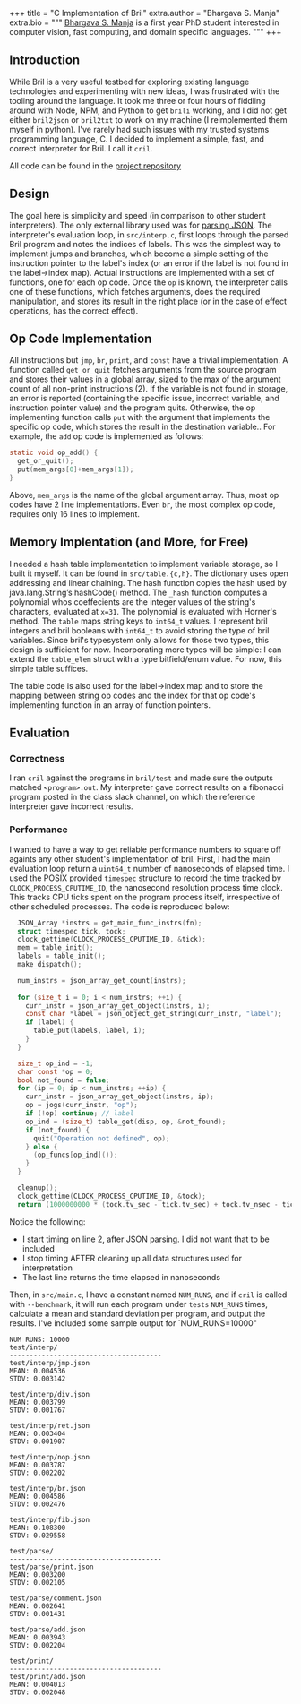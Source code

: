 +++
title = "C Implementation of Bril"
extra.author = "Bhargava S. Manja"
extra.bio = """
  [Bhargava S. Manja](https://github.com/bhargee) is a first year PhD student
interested in computer vision, fast computing, and domain specific languages.
"""
+++

## Introduction

While Bril is a very useful testbed for exploring existing language
technologies and experimenting with new ideas, I was frustrated with the
tooling around the language. It took me three or four hours of fiddling around
with Node, NPM, and Python to get `brili` working, and I did not get either
`bril2json` or `bril2txt` to work on my machine (I reimplemented them myself in
python). I've rarely had such issues with my trusted systems programming
language, C. I decided to implement a simple, fast, and correct interpreter for
Bril. I call it `cril`.

All code can be found in the [project
repository](https://github.com/Bhargee/cril)
  
## Design 

The goal here is simplicity and speed (in comparison to other student
interpreters). The only external library used was for [parsing
JSON](https://github.com/kgabis/parson). The interpreter's evaluation loop, in
`src/interp.c`, first loops through the parsed Bril program and notes the
indices of labels. This was the simplest way to implement jumps and branches,
which become a simple setting of the instruction pointer to the label's index
(or an error if the label is not found in the label->index map). Actual
instructions are implemented with a set of functions, one for each op code.
Once the `op` is known, the interpreter calls one of these functions, which
fetches arguments, does the required manipulation, and stores its result in the
right place (or in the case of effect operations, has the correct effect). 

## Op Code Implementation
All instructions but `jmp`, `br`, `print`, and `const` have a trivial
implementation. A function called `get_or_quit` fetches arguments from the
source program and stores their values in a global array, sized to the max of
the argument count of all non-print instructions (2). If the variable is not
found in storage, an error is reported (containing the specific issue,
incorrect variable, and instruction pointer value) and the program quits.
Otherwise, the op implementing function calls `put` with the argument that
implements the specific op code, which stores the result in the destination
variable.. For example, the `add` op code is implemented
as follows:

```c
static void op_add() {
  get_or_quit();
  put(mem_args[0]+mem_args[1]);
}
```
Above, `mem_args` is the name of the global argument array. Thus, most op codes
have 2 line implementations. Even `br`, the most complex op code, requires only
16 lines to implement. 

## Memory Implentation (and More, for Free)
I needed a hash table implementation to implement variable storage, so I built
it myself. It can be found in `src/table.{c,h}`. The dictionary uses open
addressing and linear chaining. The hash function copies the hash used by
java.lang.String’s hashCode() method. The `_hash` function computes
a polynomial whos coeffecients are the integer values of the string's
characters, evaluated at `x=31`. The polynomial is evaluated with Horner's
method. The `table` maps string keys to `int64_t` values.  I represent bril
integers and bril booleans with `int64_t` to avoid storing the type of bril
variables. Since bril's typesystem only allows for those two types, this design
is sufficient for now. Incorporating more types will be simple: I can extend
the `table_elem` struct with a type bitfield/enum value.  For now, this simple
table suffices. 

The table code is also used for the label->index map and to store the mapping
between string op codes and the index for that op code's implementing function
in an array of function pointers.

## Evaluation
### Correctness
I ran `cril` against the programs in `bril/test` and made sure the outputs
matched `<program>.out`. My interpreter gave correct results on a fibonacci
program posted in the class slack channel, on which the reference interpreter
gave incorrect results. 

### Performance
I wanted to have a way to get reliable performance numbers to square off
againts any other student's implementation of bril. First, I had the main
evaluation loop return a `uint64_t` number of nanoseconds of elapsed time.
I used the POSIX provided `timespec` structure to record the time tracked by
`CLOCK_PROCESS_CPUTIME_ID`, the nanosecond resolution process time clock. This
tracks CPU ticks spent on the program process itself, irrespective of other
scheduled processes. The code is reproduced below:
```c
  JSON_Array *instrs = get_main_func_instrs(fn);
  struct timespec tick, tock;
  clock_gettime(CLOCK_PROCESS_CPUTIME_ID, &tick);
  mem = table_init();
  labels = table_init();
  make_dispatch();

  num_instrs = json_array_get_count(instrs);
  
  for (size_t i = 0; i < num_instrs; ++i) {
    curr_instr = json_array_get_object(instrs, i);
    const char *label = json_object_get_string(curr_instr, "label");
    if (label) {
      table_put(labels, label, i);
    }
  }

  size_t op_ind = -1;
  char const *op = 0;
  bool not_found = false;
  for (ip = 0; ip < num_instrs; ++ip) {
    curr_instr = json_array_get_object(instrs, ip);
    op = jogs(curr_instr, "op");
    if (!op) continue; // label
    op_ind = (size_t) table_get(disp, op, &not_found);
    if (not_found) {
      quit("Operation not defined", op);
    } else {
      (op_funcs[op_ind]());
    }
  }

  cleanup();
  clock_gettime(CLOCK_PROCESS_CPUTIME_ID, &tock);
  return (1000000000 * (tock.tv_sec - tick.tv_sec) + tock.tv_nsec - tick.tv_nsec);
```

Notice the following:
* I start timing on line 2, after JSON parsing. I did not want that to be
  included
* I stop timing AFTER cleaning up all data structures used for interpretation
* The last line returns the time elapsed in nanoseconds

Then, in `src/main.c`, I have a constant named `NUM_RUNS`, and if `cril` is
called with `--benchmark`, it will run each program under `tests` `NUM_RUNS`
times, calculate a mean and standard deviation per program, and output the
results. I've included some sample output for `NUM_RUNS=10000"

```
NUM RUNS: 10000
test/interp/
--------------------------------------
test/interp/jmp.json
MEAN: 0.004536
STDV: 0.003142

test/interp/div.json
MEAN: 0.003799
STDV: 0.001767

test/interp/ret.json
MEAN: 0.003404
STDV: 0.001907

test/interp/nop.json
MEAN: 0.003787
STDV: 0.002202

test/interp/br.json
MEAN: 0.004586
STDV: 0.002476

test/interp/fib.json
MEAN: 0.108300
STDV: 0.029558

test/parse/
--------------------------------------
test/parse/print.json
MEAN: 0.003200
STDV: 0.002105

test/parse/comment.json
MEAN: 0.002641
STDV: 0.001431

test/parse/add.json
MEAN: 0.003943
STDV: 0.002204

test/print/
--------------------------------------
test/print/add.json
MEAN: 0.004013
STDV: 0.002048
```
